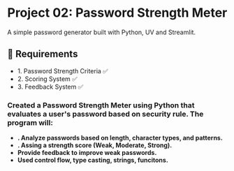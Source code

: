 <h1>Project 02: Password Strength Meter</h1>
A simple password generator built with Python, UV and Streamlit.

<h2>🔹 Requirements</h2>
<ul>
  <li>1. Password Strength Criteria ✅</li>
  <li>2. Scoring System ✅</li>
  <li>3. Feedback System ✅</li>
</ul>

<h3>Created a Password Strength Meter using Python that evaluates a user's password based on security rule. The program will:</h3>
<b>
  <ul classNmae="text-red">
    <li>. Analyze passwords based on length, character types, and patterns.</li>
    <li>. Assing a strength score (Weak, Moderate, Strong).</li>
    <li>Provide feedback to improve weak passwords.</li>
    <li>Used control flow, type casting, strings, funcitons.</li>
  </ul>
</b>
